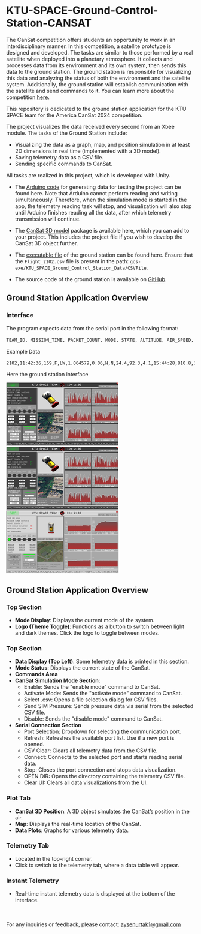 # KTU-SPACE-Ground-Control-Station-CANSAT

The CanSat competition offers students an opportunity to work in an interdisciplinary manner. In this competition, a satellite prototype is designed and developed. The tasks are similar to those performed by a real satellite when deployed into a planetary atmosphere. It collects and processes data from its environment and its own system, then sends this data to the ground station. The ground station is responsible for visualizing this data and analyzing the status of both the environment and the satellite system. Additionally, the ground station will establish communication with the satellite and send commands to it. You can learn more about the competition [here](https://www.cansatcompetition.com/).

This repository is dedicated to the ground station application for the KTU SPACE team for the America CanSat 2024 competition.

The project visualizes the data received every second from an Xbee module. The tasks of the Ground Station include:

- Visualizing the data as a graph, map, and position simulation in at least 2D dimensions in real time (implemented with a 3D model).
- Saving telemetry data as a CSV file.
- Sending specific commands to CanSat.

All tasks are realized in this project, which is developed with Unity.

- The [Arduino code](https://github.com/rai-shi/KTU-SPACE-Ground-Control-Station-CANSAT/tree/main/cansat-arduino/) for generating data for testing the project can be found here. Note that Arduino cannot perform reading and writing simultaneously. Therefore, when the simulation mode is started in the app, the telemetry reading task will stop, and visualization will also stop until Arduino finishes reading all the data, after which telemetry transmission will continue.

- The [CanSat 3D model](https://github.com/rai-shi/KTU-SPACE-Ground-Control-Station-CANSAT/tree/main/model-sattelite-3d/) package is available here, which you can add to your project. This includes the project file if you wish to develop the CanSat 3D object further.

- The [executable file](https://github.com/rai-shi/KTU-SPACE-Ground-Control-Station-CANSAT/tree/main/gcs-exe) of the ground station can be found here. Ensure that the `Flight_2102.csv` file is present in the path: `gcs-exe/KTU_SPACE_Ground_Control_Station_Data/CSVFile`.

- The source code of the ground station is available on [GitHub](https://github.com/rai-shi/KTU_SPACE-Ground-Control-Station).

## Ground Station Application Overview

### Interface

The program expects data from the serial port in the following format:
```bash
TEAM_ID, MISSION_TIME, PACKET_COUNT, MODE, STATE, ALTITUDE, AIR_SPEED, HS_DEPLOYED, PC_DEPLOYED, TEMPERATURE, VOLTAGE, PRESSURE, GPS_TIME, GPS_ALTITUDE, GPS_LATITUDE, GPS_LONGITUDE, GPS_SATS, TILT_X, TILT_Y, ROT_Z, CMD_ECHO [,,OPTIONAL_DATA]
```
Example Data
```bash
2102,11:42:36,159,F,LW,1.064579,0.06,N,N,24.4,92.3,4.1,15:44:28,810.8,38.3777,-79.6075,6,1.50,15.69,80.7,BCNOFF
```


Here the ground station interface

<div>
  <img src="https://github.com/rai-shi/KTU-SPACE-Ground-Control-Station-CANSAT/blob/main/ui.png?raw=true" alt="dark theme-1" width="300" style="display: inline-block; margin-right: 10px;">
  <img src="https://github.com/rai-shi/KTU-SPACE-Ground-Control-Station-CANSAT/blob/main/ui.png?raw=true" alt="dark theme-2" width="300"style="display: inline-block; margin-right: 10px;">
  <img src="https://github.com/rai-shi/KTU-SPACE-Ground-Control-Station-CANSAT/blob/main/ui3.png?raw=true" alt="light theme" width="300" style="display: inline-block;">
</div>


## Ground Station Application Overview
### Top Section
- **Mode Display**: Displays the current mode of the system.
- **Logo (Theme Toggle)**: Functions as a button to switch between light and dark themes. Click the logo to toggle between modes.

### Top Section
- **Data Display (Top Left)**: Some telemetry data is printed in this section.
- **Mode Status**: Displays the current state of the CanSat.
- **Commands Area**
- **CanSat Simulation Mode Section**:
  - Enable: Sends the "enable mode" command to CanSat.
  - Activate Mode: Sends the "activate mode" command to CanSat.
  - Select .csv: Opens a file selection dialog for CSV files.
  - Send SIM Pressure: Sends pressure data via serial from the selected CSV file.
  - Disable: Sends the "disable mode" command to CanSat.
- **Serial Connection Section**
  - Port Selection: Dropdown for selecting the communication port.
  - Refresh: Refreshes the available port list. Use if a new port is opened.
  - CSV Clear: Clears all telemetry data from the CSV file.
  - Connect: Connects to the selected port and starts reading serial data.
  - Stop: Closes the port connection and stops data visualization.
  - OPEN DIR: Opens the directory containing the telemetry CSV file.
  - Clear UI: Clears all data visualizations from the UI.

### Plot Tab
- **CanSat 3D Position**: A 3D object simulates the CanSat’s position in the air.
- **Map**: Displays the real-time location of the CanSat.
- **Data Plots**: Graphs for various telemetry data.
### Telemetry Tab
  - Located in the top-right corner.
  - Click to switch to the telemetry tab, where a data table will appear.
### Instant Telemetry
  - Real-time instant telemetry data is displayed at the bottom of the interface.

<br /><br />
For any inquiries or feedback, please contact: aysenurtak1@gmail.com

